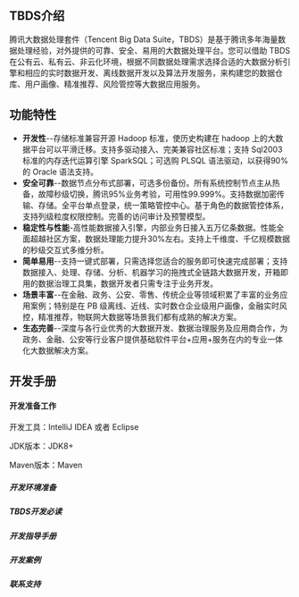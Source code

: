 ## TBDS介绍
腾讯大数据处理套件（Tencent Big Data Suite，TBDS）是基于腾讯多年海量数据处理经验，对外提供的可靠、安全、易用的大数据处理平台。您可以借助 TBDS 在公有云、私有云、非云化环境，根据不同数据处理需求选择合适的大数据分析引擎和相应的实时数据开发、离线数据开发以及算法开发服务，来构建您的数据仓库、用户画像、精准推荐、风险管控等大数据应用服务。   

## 功能特性
* <b>开发性</b>--存储标准兼容开源 Hadoop 标准，使历史构建在 hadoop 上的大数据平台可以平滑迁移。支持多驱动接入、完美兼容社区标准；支持 Sql2003 标准的内存迭代运算引擎 SparkSQL；可选购 PLSQL 语法驱动，以获得90%的 Oracle 语法支持。
* <b>安全可靠</b>--数据节点分布式部署，可选多份备份。所有系统控制节点主从热备，故障秒级切换，腾讯95%业务考验，可用性99.999%。支持数据加密传输、存储。全平台单点登录，统一策略管控中心。基于角色的数据管控体系，支持列级粒度权限控制。完善的访问审计及预警模型。
* <b>稳定性与性能</b>-高性能数据接入引擎，内部业务日接入五万亿条数据。性能全面超越社区方案，数据处理能力提升30%左右。支持上千维度、千亿规模数据的秒级交互式多维分析。
* <b>简单易用</b>--支持一键式部署，只需选择您适合的服务即可快速完成部署；支持数据接入、处理、存储、分析、机器学习的拖拽式全链路大数据开发，开箱即用的数据治理工具集，数据开发者只需专注于业务开发。
* <b>场景丰富</b>--在金融、政务、公安、零售、传统企业等领域积累了丰富的业务应用案例；特别是在 PB 级离线、近线、实时数仓企业级用户画像，金融实时风控，精准推荐，物联网大数据等场景我们都有成熟的解决方案。
* <b>生态完善</b>--深度与各行业优秀的大数据开发、数据治理服务及应用商合作，为政务、金融、公安等行业客户提供基础软件平台+应用+服务在内的专业一体化大数据解决方案。

## 开发手册
#### 开发准备工作

开发工具：IntelliJ IDEA 或者  Eclipse

JDK版本：JDK8+

Maven版本：Maven

##### 开发环境准备

##### TBDS开发必读
##### 开发指导手册
##### 开发案例
##### 联系支持
